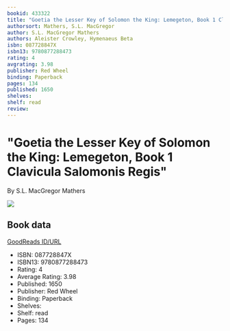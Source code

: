 ```yaml
---
bookid: 433322
title: "Goetia the Lesser Key of Solomon the King: Lemegeton, Book 1 Clavicula Salomonis Regis"
authorsort: Mathers, S.L. MacGregor
author: S.L. MacGregor Mathers
authors: Aleister Crowley, Hymenaeus Beta
isbn: 087728847X
isbn13: 9780877288473
rating: 4
avgrating: 3.98
publisher: Red Wheel
binding: Paperback
pages: 134
published: 1650
shelves: 
shelf: read
review: 
---
```


# "Goetia the Lesser Key of Solomon the King: Lemegeton, Book 1 Clavicula Salomonis Regis"

By S.L. MacGregor Mathers

![](../../1348847343l/433322.jpg)

## Book data

[GoodReads ID/URL](https://www.goodreads.com/book/show/433322)

- ISBN: 087728847X
- ISBN13: 9780877288473
- Rating: 4
- Average Rating: 3.98
- Published: 1650
- Publisher: Red Wheel
- Binding: Paperback
- Shelves: 
- Shelf: read
- Pages: 134

